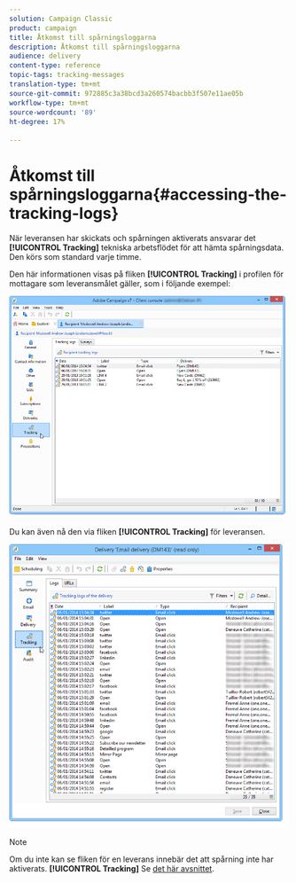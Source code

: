 ```yaml
---
solution: Campaign Classic
product: campaign
title: Åtkomst till spårningsloggarna
description: Åtkomst till spårningsloggarna
audience: delivery
content-type: reference
topic-tags: tracking-messages
translation-type: tm+mt
source-git-commit: 972885c3a38bcd3a260574bacbb3f507e11ae05b
workflow-type: tm+mt
source-wordcount: '89'
ht-degree: 17%

---
```



# Åtkomst till spårningsloggarna{#accessing-the-tracking-logs}

När leveransen har skickats och spårningen aktiverats ansvarar det **[!UICONTROL Tracking]** tekniska arbetsflödet för att hämta spårningsdata. Den körs som standard varje timme.

Den här informationen visas på fliken **[!UICONTROL Tracking]** i profilen för mottagare som leveransmålet gäller, som i följande exempel:

![](assets/s_ncs_user_select_tracking_tab_from_recipient.png)

Du kan även nå den via fliken **[!UICONTROL Tracking]** för leveransen.

![](assets/s_ncs_user_select_tracking_tab_from_del.png)

>[!NOTE]
>
>Om du inte kan se fliken för en leverans innebär det att spårning inte har aktiverats. **[!UICONTROL Tracking]** Se [det här avsnittet](../../delivery/using/how-to-configure-tracked-links.md).
